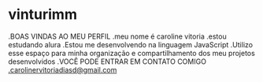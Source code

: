 # vinturimm
.BOAS VINDAS AO MEU PERFIL
.meu nome é caroline vitoria
.estou estudando alura
.Estou me desenvolvendo na linguagem JavaScript
.Utilizo esse espaço para minha organização e compartilhamento dos meu projetos desenvolvidos
.VOCÊ PODE ENTRAR EM CONTATO COMIGO
.carolinervitoriadiasd@gmail.com

